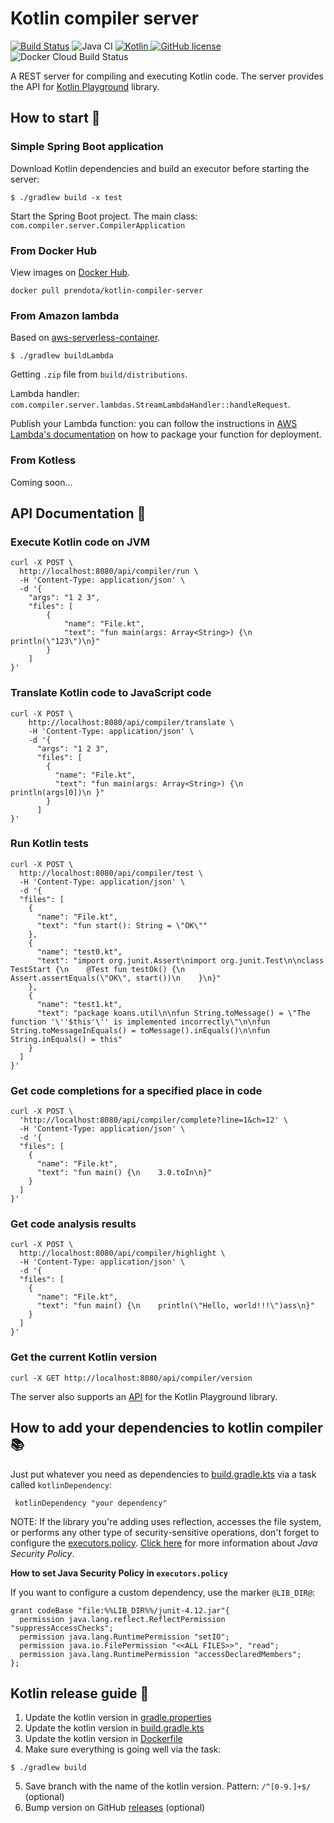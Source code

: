 # Kotlin compiler server
[![Build Status](https://travis-ci.com/AlexanderPrendota/kotlin-compiler-server.svg?branch=master)](https://travis-ci.com/AlexanderPrendota/kotlin-compiler-server)
![Java CI](https://github.com/AlexanderPrendota/kotlin-compiler-server/workflows/Java%20CI/badge.svg)
[![Kotlin](https://img.shields.io/badge/Kotlin-1.3.71-orange.svg) ](https://kotlinlang.org/) 
[![GitHub license](https://img.shields.io/badge/license-Apache%20License%202.0-blue.svg?style=flat)](https://www.apache.org/licenses/LICENSE-2.0)
![Docker Cloud Build Status](https://img.shields.io/docker/cloud/build/prendota/kotlin-compiler-server)

A REST server for compiling and executing Kotlin code.
The server provides the API for [Kotlin Playground](https://github.com/JetBrains/kotlin-playground) library.

## How to start :checkered_flag:

### Simple Spring Boot application

Download Kotlin dependencies and build an executor before starting the server:

```shell script
$ ./gradlew build -x test 
```

Start the Spring Boot project. The main class: `com.compiler.server.CompilerApplication`

### From Docker Hub

View images on [Docker Hub](https://hub.docker.com/r/prendota/kotlin-compiler-server).

```docker
docker pull prendota/kotlin-compiler-server
```

### From Amazon lambda

Based on [aws-serverless-container](https://github.com/awslabs/aws-serverless-java-container).

```shell script
$ ./gradlew buildLambda
```

Getting `.zip` file from `build/distributions`.

Lambda handler: `com.compiler.server.lambdas.StreamLambdaHandler::handleRequest`.

Publish your Lambda function: you can follow the instructions in [AWS Lambda's documentation](https://docs.aws.amazon.com/lambda/latest/dg/lambda-java-how-to-create-deployment-package.html) on how to package your function for deployment.

### From Kotless

Coming soon...

## API Documentation :page_with_curl:

### Execute Kotlin code on JVM

```shell script
curl -X POST \
  http://localhost:8080/api/compiler/run \
  -H 'Content-Type: application/json' \
  -d '{
    "args": "1 2 3",
    "files": [
        {
            "name": "File.kt",
            "text": "fun main(args: Array<String>) {\n    println(\"123\")\n}"
        }
    ]
}'
```

### Translate Kotlin code to JavaScript code

```shell script
curl -X POST \
    http://localhost:8080/api/compiler/translate \
    -H 'Content-Type: application/json' \
    -d '{
      "args": "1 2 3",
      "files": [
        {
          "name": "File.kt",
          "text": "fun main(args: Array<String>) {\n    println(args[0])\n }"
        }
      ]
}'
```

### Run Kotlin tests

```shell script
curl -X POST \
  http://localhost:8080/api/compiler/test \
  -H 'Content-Type: application/json' \
  -d '{
  "files": [
    {
      "name": "File.kt",
      "text": "fun start(): String = \"OK\""
    },
    {
      "name": "test0.kt",
      "text": "import org.junit.Assert\nimport org.junit.Test\n\nclass TestStart {\n    @Test fun testOk() {\n        Assert.assertEquals(\"OK\", start())\n    }\n}"
    },
    {
      "name": "test1.kt",
      "text": "package koans.util\n\nfun String.toMessage() = \"The function '\''$this'\'' is implemented incorrectly\"\n\nfun String.toMessageInEquals() = toMessage().inEquals()\n\nfun String.inEquals() = this"
    }
  ]
}'
```

### Get code completions for a specified place in code 

```shell script
curl -X POST \
  'http://localhost:8080/api/compiler/complete?line=1&ch=12' \
  -H 'Content-Type: application/json' \
  -d '{
  "files": [
    {
      "name": "File.kt",
      "text": "fun main() {\n    3.0.toIn\n}"
    }
  ]
}'
```

### Get code analysis results

```shell script
curl -X POST \
  http://localhost:8080/api/compiler/highlight \
  -H 'Content-Type: application/json' \
  -d '{
  "files": [
    {
      "name": "File.kt",
      "text": "fun main() {\n    println(\"Hello, world!!!\")ass\n}"
    }
  ]
}'
```

### Get the current Kotlin version

```shell script
curl -X GET http://localhost:8080/api/compiler/version
```


The server also supports an [API](https://github.com/JetBrains/kotlin-playground) for the Kotlin Playground library. 

## How to add your dependencies to kotlin compiler :books:

Just put whatever you need as dependencies to [build.gradle.kts](https://github.com/AlexanderPrendota/kotlin-compiler-server/blob/master/build.gradle.kts) via a task called `kotlinDependency`:

```
 kotlinDependency "your dependency"
```

NOTE: If the library you're adding uses reflection, accesses the file system, or performs any other type of security-sensitive operations, don't forget to
configure the [executors.policy](https://github.com/AlexanderPrednota/kotlin-compiler-server/blob/master/executors.policy). [Click here](https://docs.oracle.com/javase/7/docs/technotes/guides/security/PolicyFiles.html) for more information about *Java Security Policy*.

**How to set Java Security Policy in `executors.policy`**

If you want to configure a custom dependency, use the marker `@LIB_DIR@`:

```
grant codeBase "file:%%LIB_DIR%%/junit-4.12.jar"{
  permission java.lang.reflect.ReflectPermission "suppressAccessChecks";
  permission java.lang.RuntimePermission "setIO";
  permission java.io.FilePermission "<<ALL FILES>>", "read";
  permission java.lang.RuntimePermission "accessDeclaredMembers";
};
```

## Kotlin release guide :rocket:

1) Update the kotlin version in [gradle.properties](https://github.com/AlexanderPrendota/kotlin-compiler-server/blob/master/gradle.properties)
2) Update the kotlin version in [build.gradle.kts](https://github.com/AlexanderPrendota/kotlin-compiler-server/blob/1a12996f40a5d3391bc06d2ddd719cbfe2578802/build.gradle.kts#L29) 
3) Update the kotlin version in [Dockerfile](https://github.com/AlexanderPrendota/kotlin-compiler-server/blob/master/Dockerfile)
4) Make sure everything is going well via the task: 

```shell script
$ ./gradlew build
```

5) Save branch with the name of the kotlin version. Pattern: `/^[0-9.]+$/`  (optional)
6) Bump version on GitHub [releases](https://github.com/AlexanderPrendota/kotlin-compiler-server/releases) (optional)
